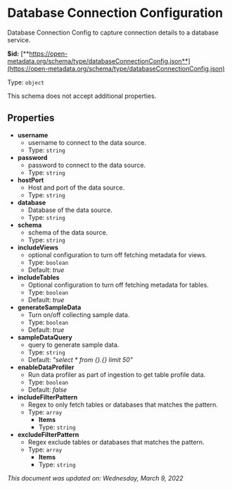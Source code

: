 # Database Connection Configuration

Database Connection Config to capture connection details to a database service.

**$id:** [**https://open-metadata.org/schema/type/databaseConnectionConfig.json**](https://open-metadata.org/schema/type/databaseConnectionConfig.json)

Type: `object`

This schema does not accept additional properties.

## Properties

* **username**
  * username to connect to the data source.
  * Type: `string`
* **password**
  * password to connect to the data source.
  * Type: `string`
* **hostPort**
  * Host and port of the data source.
  * Type: `string`
* **database**
  * Database of the data source.
  * Type: `string`
* **schema**
  * schema of the data source.
  * Type: `string`
* **includeViews**
  * optional configuration to turn off fetching metadata for views.
  * Type: `boolean`
  * Default: _true_
* **includeTables**
  * Optional configuration to turn off fetching metadata for tables.
  * Type: `boolean`
  * Default: _true_
* **generateSampleData**
  * Turn on/off collecting sample data.
  * Type: `boolean`
  * Default: _true_
* **sampleDataQuery**
  * query to generate sample data.
  * Type: `string`
  * Default: _"select \* from {}.{} limit 50"_
* **enableDataProfiler**
  * Run data profiler as part of ingestion to get table profile data.
  * Type: `boolean`
  * Default: _false_
* **includeFilterPattern**
  * Regex to only fetch tables or databases that matches the pattern.
  * Type: `array`
    * **Items**
    * Type: `string`
* **excludeFilterPattern**
  * Regex exclude tables or databases that matches the pattern.
  * Type: `array`
    * **Items**
    * Type: `string`

_This document was updated on: Wednesday, March 9, 2022_
